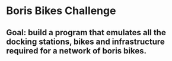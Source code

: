 # Boris Bikes Challenge

## Goal: build a program that emulates all the docking stations, bikes and infrastructure required for a network of boris bikes.
